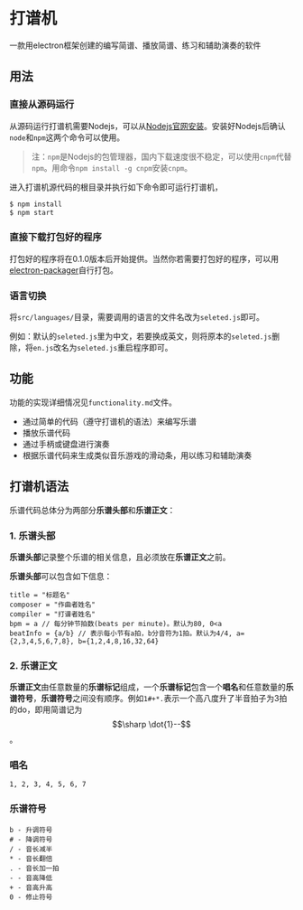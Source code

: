 # 打谱机

一款用electron框架创建的编写简谱、播放简谱、练习和辅助演奏的软件

## 用法

### 直接从源码运行

从源码运行打谱机需要Nodejs，可以从[Nodejs官网安装](https://nodejs.org)。安装好Nodejs后确认```node```和```npm```这两个命令可以使用。

> 注：```npm```是Nodejs的包管理器，国内下载速度很不稳定，可以使用```cnpm```代替```npm```。用命令```npm install -g cnpm```安装```cnpm```。

进入打谱机源代码的根目录并执行如下命令即可运行打谱机，

```bash
$ npm install
$ npm start
```

### 直接下载打包好的程序

打包好的程序将在0.1.0版本后开始提供。当然你若需要打包好的程序，可以用[electron-packager](https://github.com/electron-userland/electron-packager)自行打包。

### 语言切换

将```src/languages/```目录，需要调用的语言的文件名改为```seleted.js```即可。

例如：默认的```seleted.js```里为中文，若要换成英文，则将原本的```seleted.js```删除，将```en.js```改名为```seleted.js```重启程序即可。

## 功能

功能的实现详细情况见```functionality.md```文件。

* 通过简单的代码（遵守打谱机的语法）来编写乐谱
* 播放乐谱代码
* 通过手柄或键盘进行演奏
* 根据乐谱代码来生成类似音乐游戏的滑动条，用以练习和辅助演奏

## 打谱机语法

乐谱代码总体分为两部分**乐谱头部**和**乐谱正文**：

### 1. 乐谱头部

**乐谱头部**记录整个乐谱的相关信息，且必须放在**乐谱正文**之前。

**乐谱头部**可以包含如下信息：

```
title = "标题名"
composer = "作曲者姓名"
compiler = "打谱者姓名"
bpm = a // 每分钟节拍数(beats per minute)。默认为80, 0<a
beatInfo = {a/b} // 表示每小节有a拍，b分音符为1拍。默认为4/4, a={2,3,4,5,6,7,8}, b={1,2,4,8,16,32,64}
```

### 2. 乐谱正文

**乐谱正文**由任意数量的**乐谱标记**组成，一个**乐谱标记**包含一个**唱名**和任意数量的**乐谱符号**，**乐谱符号**之间没有顺序。例如```1#+*.```表示一个高八度升了半音拍子为3拍的do，即用简谱记为$$\sharp \dot{1}--$$。

### 唱名

```
1, 2, 3, 4, 5, 6, 7
```
### 乐谱符号

```
b - 升调符号
# - 降调符号
/ - 音长减半
* - 音长翻倍
. - 音长加一拍
- - 音高降低
+ - 音高升高
0 - 修止符号
```

